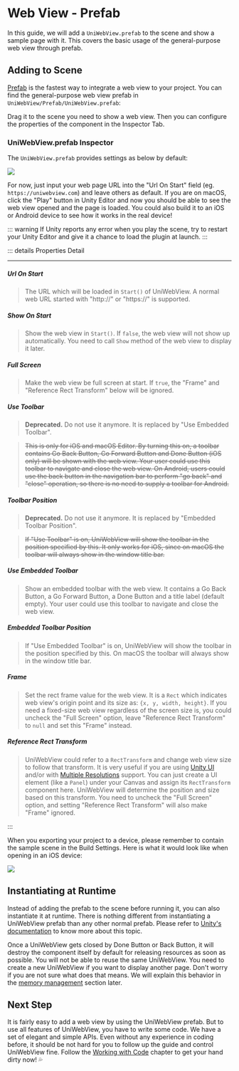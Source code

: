 # Web View - Prefab

In this guide, we will add a `UniWebView.prefab` to the scene and show a sample page with it. This covers the basic usage of the general-purpose web view through prefab.

## Adding to Scene

[Prefab](https://docs.unity3d.com/Manual/Prefabs.html) is the fastest way to integrate a web view to your project. You can find the general-purpose web view prefab in `UniWebView/Prefab/UniWebView.prefab`:

Drag it to the scene you need to show a web view. Then you can configure the properties of the component in the Inspector Tab.

### UniWebView.prefab Inspector

The `UniWebView.prefab` provides settings as below by default:

![](/images/uniwebview-property-v5.png)

For now, just input your web page URL into the "Url On Start" field (eg. `https://uniwebview.com`) and leave others as default. If you are on macOS, click the "Play" button in Unity Editor and now you should be able to see the web view opened and the page is loaded. You could also build it to an iOS or Android device to see how it works in the real device!

::: warning
If Unity reports any error when you play the scene, try to restart your Unity Editor and give it a chance to load the plugin at launch.
:::

::: details Properties Detail

---

##### Url On Start

> The URL which will be loaded in `Start()` of UniWebView. A normal web URL started with "http://" or "https://" is supported.

##### Show On Start

> Show the web view in `Start()`. If `false`, the web view will not show up automatically. You need to call `Show` method of the web view to display it later.

##### Full Screen

> Make the web view be full screen at start. If `true`, the "Frame" and "Reference Rect Transform" below will be ignored.

##### Use Toolbar

> **Deprecated.** Do not use it anymore. It is replaced by "Use Embedded Toolbar".

> ~~This is only for iOS and macOS Editor. By turning this on, a toolbar contains Go Back Button, Go Forward Button and Done Button (iOS only) will be shown with the web view. Your user could use this toolbar to navigate and close the web view. On Android, users could use the back button in the navigation bar to perform "go back" and "close" operation, so there is no need to supply a toolbar for Android.~~

##### Toolbar Position

> **Deprecated.** Do not use it anymore. It is replaced by "Embedded Toolbar Position".

> ~~If "Use Toolbar" is on, UniWebView will show the toolbar in the position specified by this. It only works for iOS, since on macOS the toolbar will always show in the window title bar.~~

##### Use Embedded Toolbar

> Show an embedded toolbar with the web view. It contains a Go Back Button, a Go Forward Button, a Done Button and a title label (default empty). Your user could use this toolbar to navigate and close the web view.

##### Embedded Toolbar Position

> If "Use Embedded Toolbar" is on, UniWebView will show the toolbar in the position specified by this. On macOS the toolbar will always show in the window title bar.

##### Frame

> Set the rect frame value for the web view. It is a `Rect` which indicates web view's origin point and its size as: `{x, y, width, height}`. If you need a fixed-size web view regardless of the screen size is, you could uncheck the "Full Screen" option, leave "Reference Rect Transform" to `null` and set this "Frame" instead.

##### Reference Rect Transform

> UniWebView could refer to a `RectTransform` and change web view size to follow that transform. It is very useful if you are using [Unity UI](https://docs.unity3d.com/Manual/UISystem.html) and/or with [Multiple Resolutions](https://docs.unity3d.com/Manual/HOWTO-UIMultiResolution.html) support. You can just create a UI element (like a `Panel`) under your Canvas and assign its `RectTransform` component here. UniWebView will determine the position and size based on this transform. You need to uncheck the "Full Screen" option, and setting "Reference Rect Transform" will also make "Frame" ignored.

:::

When you exporting your project to a device, please remember to contain the sample scene in the Build Settings. Here is what it would look like when opening in an iOS device:

![](/images/webview-sample.png)

## Instantiating at Runtime

Instead of adding the prefab to the scene before running it, you can also instantiate it at runtime. There is nothing different from instantiating a UniWebView prefab than any other normal prefab. Please refer to [Unity's documentation](https://docs.unity3d.com/Manual/InstantiatingPrefabs.html) to know more about this topic.

Once a UniWebView gets closed by Done Button or Back Button, it will destroy the component itself by default for releasing resources as soon as possible. You will not be able to reuse the same UniWebView. You need to create a new UniWebView if you want to display another page. Don't worry if you are not sure what does that means. We will explain this behavior in the [memory management](./memory-management.md) section later.

## Next Step

It is fairly easy to add a web view by using the UniWebView prefab. But to use all features of UniWebView, you have to write some code. We have a set of elegant and simple APIs. Even without any experience in coding before, it should be not hard for you to follow up the guide and control UniWebView fine. Follow the [Working with Code](./working-with-code.md) chapter to get your hand dirty now! :sweat_drops:
